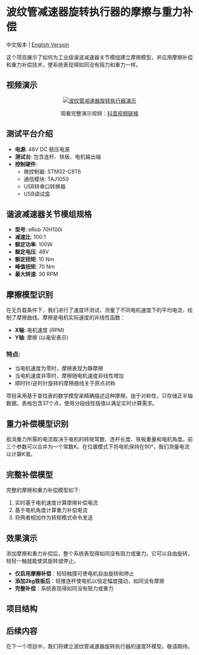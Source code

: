 # 波纹管减速器旋转执行器的摩擦与重力补偿

中文版本 | [English Version](README.md)

这个项目展示了如何为工业级谐波减速器关节模组建立摩擦模型，并应用摩擦补偿和重力补偿技术，使系统表现得如同没有阻力和重力一样。

## 视频演示

<div align="center">
  <a href="https://www.douyin.com/root/search/%E7%BF%BC%E4%B9%8B%E9%81%93%E5%8D%97?aid=8cb9d95d-8616-40a8-8e3b-72b33bdcd262&type=general">
    <img src="https://img.youtube.com/vi/I29rnLXZR1I/0.jpg" alt="波纹管减速器旋转执行器演示">
  </a>
  <p>观看完整演示视频：<a href="https://www.douyin.com/root/search/%E7%BF%BC%E4%B9%8B%E9%81%93%E5%8D%97?aid=8cb9d95d-8616-40a8-8e3b-72b33bdcd262&type=general">抖音视频链接</a></p>
</div>

## 测试平台介绍

- **电源**: 48V DC 稳压电源
- **测试台**: 包含连杆、铁板、电机输出轴
- **控制硬件**:
  - 微控制器: STM32-C8T6
  - 通信模块: TAJ1050
  - USB转串口转换器
  - USB调试盒 

## 谐波减速器关节模组规格

- **型号**: eRob 70H100i
- **减速比**: 100:1
- **额定功率**: 100W
- **额定电压**: 48V
- **额定扭矩**: 10 Nm
- **峰值扭矩**: 70 Nm
- **最大转速**: 30 RPM

## 摩擦模型识别

在无负载条件下，我们进行了速度环测试，测量了不同电机速度下的平均电流，绘制了摩擦曲线。摩擦是电机实际速度的非线性函数：

- **X轴**: 电机速度 (RPM)
- **Y轴**: 摩擦 (以毫安表示)

### 特点:
- 当电机速度为零时，摩擦表现为静摩擦
- 当电机速度非零时，摩擦随电机速度非线性增加
- 顺时针/逆时针旋转的摩擦曲线关于原点对称

项目采用基于查找表的数学模型来精确描述这种摩擦。由于对称性，只存储正半轴数据。表格包含37个点，使用分段线性插值以满足实时计算需求。

## 重力补偿模型识别

抵消重力所需的电流取决于电机的转矩常数、连杆长度、铁板重量和电机角度。前三个参数可以合并为一个常数K。在位置模式下将电机保持在90°，我们测量电流以计算K值。

## 完整补偿模型

完整的摩擦和重力补偿模型如下:
1. 实时基于电机速度计算摩擦补偿电流
2. 基于电机角度计算重力补偿电流
3. 将两者相加作为转矩模式命令发送

## 效果演示

添加摩擦和重力补偿后，整个系统表现得如同没有阻力或重力。它可以自由旋转，轻轻一触就能使其旋转或停止。

- **仅启用摩擦补偿**：轻轻触摸可使电机自由旋转和停止
- **添加2kg铁板后**：轻推连杆使电机以恒定幅度摆动，如同没有摩擦
- **完整补偿**：系统表现得如同没有阻力或重力

## 项目结构


## 后续内容

在下一个项目中，我们将建立波纹管减速器旋转执行器的速度环模型。敬请期待。
